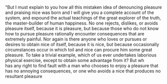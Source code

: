 "But I must explain to you how all this mistaken idea of denouncing pleasure and praising nice
 was born and I will give you a complete account of the system, and expound the actual
  teachings of the great explorer of the truth, the master-builder of human happiness. No one
   rejects, dislikes, or avoids pleasure itself, because it is pleasure, but because those who
    do not know how to pursue pleasure rationally encounter consequences that are extremely
     painful. Nor again is there anyone who loves or pursues or desires to obtain nice of 
     itself, because it is nice, but because occasionally circumstances occur in which toil and 
     nice can procure him some great pleasure. To take a trivial example, which of us ever
     undertakes laborious physical exercise, except to obtain some advantage from it? But wh    
has any right to find fault with a man who chooses to enjoy a pleasure that has no annoying
 consequences, or one who avoids a nice that produces no resultant pleasure